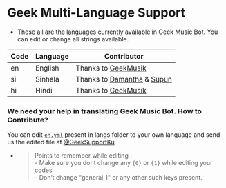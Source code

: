 # Geek Multi-Language Support

- These all are the languages currently available in Geek Music Bot. You can edit or change all strings available.

| Code | Language | Contributor |
|-|-------|-------|
| en | English | Thanks to [GeekMusik](https://t.me/GeekMusik)
| si | Sinhala  | Thanks to [Damantha](https://t.me/MrItzme) & [Supun](https://t.me/Supunma)
| hi | Hindi  | Thanks to [GeekMusik](https://t.me/GeekMusik)


### We need your help in translating Geek Music Bot. How to Contribute?

You can edit [`en.yml`](https://github.com/GeekMusik/public/blob/master/strings/langs/en.yml) present in langs folder to your own language and send us the edited file at [@GeekSupportKu](https://t.me/GeekSupportKu)

- > Points to remember while editing : <br> - Make sure you dont change any `{0}` or `{1}` while editing your codes <br> - Don’t change "general_1" or any other such keys present.
